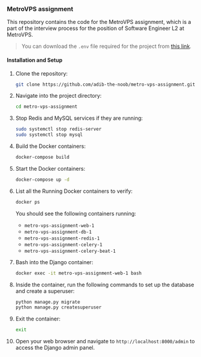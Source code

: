 ### MetroVPS assignment
This repository contains the code for the MetroVPS assignment, which is a part of the interview process for the position of Software Engineer L2 at MetroVPS.

> You can download the `.env` file required for the project from [this link](https://drive.google.com/file/d/11I6ZTbwzH2SsH1HwHlCWQPIkoJY_2VdN/view?usp=drive_link).

#### Installation and Setup

1. Clone the repository:
   ```bash
   git clone https://github.com/adib-the-noob/metro-vps-assignment.git
   ```
2. Navigate into the project directory:
   ```bash
   cd metro-vps-assignment
   ```
3. Stop Redis and MySQL services if they are running:
   ```bash
   sudo systemctl stop redis-server
   sudo systemctl stop mysql
   ```
4. Build the Docker containers:
   ```bash
   docker-compose build
   ```
5. Start the Docker containers:
   ```bash
   docker-compose up -d
   ```
6. List all the Running Docker containers to verify:
   ```bash
   docker ps
   ```
   You should see the following containers running:
   - `metro-vps-assignment-web-1`
    - `metro-vps-assignment-db-1`
    - `metro-vps-assignment-redis-1`
    - `metro-vps-assignment-celery-1`
    - `metro-vps-assignment-celery-beat-1`

7. Bash into the Django container:
   ```bash
   docker exec -it metro-vps-assignment-web-1 bash 
   ```
8. Inside the container, run the following commands to set up the database and create a superuser:
   ```bash
   python manage.py migrate
   python manage.py createsuperuser
    ```
9. Exit the container:
    ```bash
    exit
    ```
10. Open your web browser and navigate to `http://localhost:8000/admin` to access the Django admin panel.

